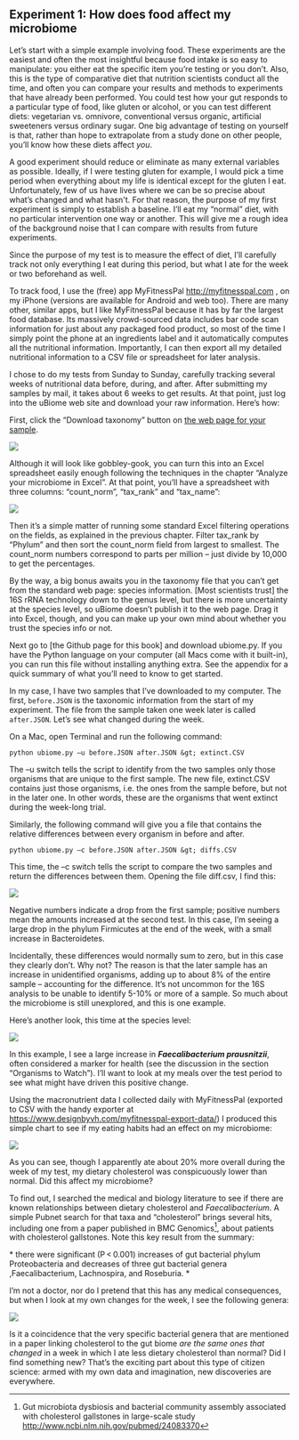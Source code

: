 Experiment 1: How does food affect my microbiome
------------------------------------------------

Let’s start with a simple example involving food. These experiments are the easiest and often the most insightful because food intake is so easy to manipulate: you either eat the specific item you’re testing or you don’t. Also, this is the type of comparative diet that nutrition scientists conduct all the time, and often you can compare your results and methods to experiments that have already been performed. You could test how your gut responds to a particular type of food, like gluten or alcohol, or you can test different diets: vegetarian vs. omnivore, conventional versus organic, artificial sweeteners versus ordinary sugar. One big advantage of testing on yourself is that, rather than hope to extrapolate from a study done on other people, you’ll know how these diets affect *you*.

A good experiment should reduce or eliminate as many external variables as possible. Ideally, if I were testing gluten for example, I would pick a time period when everything about my life is identical except for the gluten I eat. Unfortunately, few of us have lives where we can be so precise about what’s changed and what hasn't. For that reason, the purpose of my first experiment is simply to establish a baseline. I’ll eat my “normal” diet, with no particular intervention one way or another. This will give me a rough idea of the background noise that I can compare with results from future experiments.

Since the purpose of my test is to measure the effect of diet, I’ll carefully track not only everything I eat during this period, but what I ate for the week or two beforehand as well.

To track food, I use the (free) app MyFitnessPal <http://myfitnesspal.com> , on my iPhone (versions are available for Android and web too). There are many other, similar apps, but I like MyFitnessPal because it has by far the largest food database. Its massively crowd-sourced data includes bar code scan information for just about any packaged food product, so most of the time I simply point the phone at an ingredients label and it automatically computes all the nutritional information. Importantly, I can then export all my detailed nutritional information to a CSV file or spreadsheet for later analysis.

I chose to do my tests from Sunday to Sunday, carefully tracking several weeks of nutritional data before, during, and after. After submitting my samples by mail, it takes about 6 weeks to get results. At that point, just log into the uBiome web site and download your raw information. Here’s how:

First, click the “Download taxonomy” button on [the web page for your sample](http://app.ubiome.com).

![](images/experiments/ubiomeTaxonomy.png)


Although it will look like gobbley-gook, you can turn this into an Excel spreadsheet easily enough following the techniques in the chapter “Analyze your microbiome in Excel”. At that point, you’ll have a spreadsheet with three columns: “count\_norm”, “tax\_rank” and “tax\_name”:

![](images/experiments/excelCSVconverted.png)


Then it’s a simple matter of running some standard Excel filtering operations on the fields, as explained in the previous chapter. Filter tax\_rank by “Phylum” and then sort the count\_norm field from largest to smallest. The count\_norm numbers correspond to parts per million – just divide by 10,000 to get the percentages.

By the way, a big bonus awaits you in the taxonomy file that you can’t get from the standard web page: species information. [Most scientists trust] the 16S rRNA technology down to the genus level, but there is more uncertainty at the species level, so uBiome doesn’t publish it to the web page. Drag it into Excel, though, and you can make up your own mind about whether you trust the species info or not.

Next go to [the Github page for this book] and download ubiome.py. If you have the Python language on your computer (all Macs come with it built-in), you can run this file without installing anything extra. See the appendix for a quick summary of what you’ll need to know to get started.

In my case, I have two samples that I’ve downloaded to my computer. The first, ```before.JSON``` is the taxonomic information from the start of my experiment. The file from the sample taken one week later is called ```after.JSON```. Let’s see what changed during the week.

On a Mac, open Terminal and run the following command:

    python ubiome.py –u before.JSON after.JSON &gt; extinct.CSV

The –u switch tells the script to identify from the two samples only those organisms that are unique to the first sample. The new file, extinct.CSV contains just those organisms, i.e. the ones from the sample before, but not in the later one. In other words, these are the organisms that went extinct during the week-long trial.

Similarly, the following command will give you a file that contains the relative differences between every organism in before and after.

    python ubiome.py –c before.JSON after.JSON &gt; diffs.CSV

This time, the –c switch tells the script to compare the two samples and return the differences between them. Opening the file diff.csv, I find this:

![](images/experiments/excelDiff1.png)


Negative numbers indicate a drop from the first sample; positive numbers mean the amounts increased at the second test. In this case, I’m seeing a large drop in the phylum Firmicutes at the end of the week, with a small increase in Bacteroidetes.

Incidentally, these differences would normally sum to zero, but in this case they clearly don’t. Why not? The reason is that the later sample has an increase in unidentified organisms, adding up to about 8% of the entire sample – accounting for the difference. It’s not uncommon for the 16S analysis to be unable to identify 5-10% or more of a sample. So much about the microbiome is still unexplored, and this is one example.

Here’s another look, this time at the species level:

![](images/experiments/excelSpecies1.png)

In this example, I see a large increase in ***Faecalibacterium prausnitzii***, often considered a marker for health (see the discussion in the section “Organisms to Watch”). I’ll want to look at my meals over the test period to see what might have driven this positive change.

Using the macronutrient data I collected daily with MyFitnessPal (exported to CSV with the handy exporter at <https://www.designbyvh.com/myfitnesspal-export-data/>) I produced this simple chart to see if my eating habits had an effect on my microbiome:

![](images/experiments/excelMFPsummary.png)

As you can see, though I apparently ate about 20% more overall during the week of my test, my dietary cholesterol was conspicuously lower than normal. Did this affect my microbiome?

To find out, I searched the medical and biology literature to see if there are known relationships between dietary cholesterol and *Faecalibacterium*. A simple Pubnet search for that taxa and “cholesterol” brings several hits, including one from a paper published in BMC Genomics[^1], about patients with cholesterol gallstones. Note this key result from the summary:

* there were significant (P &lt; 0.001) increases of gut bacterial phylum Proteobacteria and decreases of three gut bacterial genera ,Faecalibacterium, Lachnospira, and Roseburia. *

I’m not a doctor, nor do I pretend that this has any medical consequences, but when I look at my own changes for the week, I see the following genera:

![](images/experiments/excelGeneraChange.png)

Is it a coincidence that the very specific bacterial genera that are mentioned in a paper linking cholesterol to the gut biome *are the same ones that changed* in a week in which I ate less dietary cholesterol than normal? Did I find something new? That’s the exciting part about this type of citizen science: armed with my own data and imagination, new discoveries are everywhere. 


[^1]: Gut microbiota dysbiosis and bacterial community assembly associated with cholesterol gallstones in large-scale study http://www.ncbi.nlm.nih.gov/pubmed/24083370
